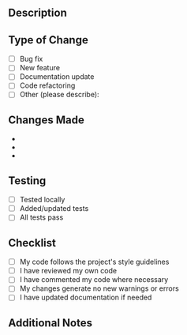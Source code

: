 ## Description
<!-- Provide a brief description of the changes in this pull request -->

## Type of Change
<!-- Put an 'x' in the boxes that apply -->
- [ ] Bug fix
- [ ] New feature
- [ ] Documentation update
- [ ] Code refactoring
- [ ] Other (please describe):

## Changes Made
<!-- List the specific changes made in this PR -->
- 
- 
- 

## Testing
<!-- Describe how you tested these changes -->
- [ ] Tested locally
- [ ] Added/updated tests
- [ ] All tests pass

## Checklist
- [ ] My code follows the project's style guidelines
- [ ] I have reviewed my own code
- [ ] I have commented my code where necessary
- [ ] My changes generate no new warnings or errors
- [ ] I have updated documentation if needed

## Additional Notes
<!-- Any additional information that reviewers should know -->
